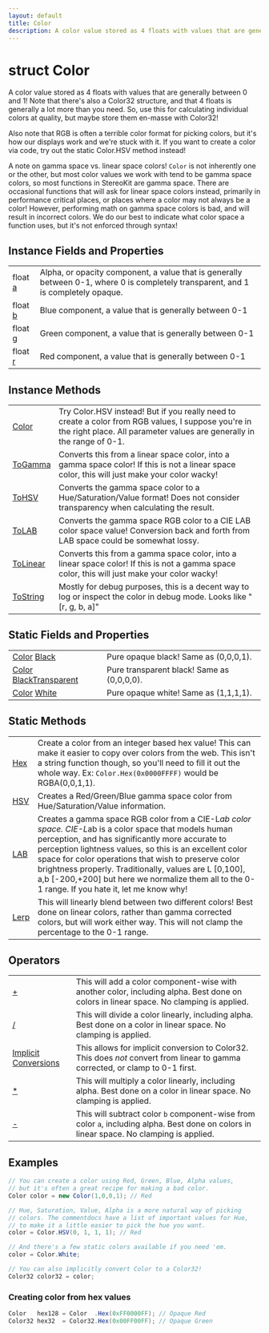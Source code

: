 ```yaml
---
layout: default
title: Color
description: A color value stored as 4 floats with values that are generally between 0 and 1! Note that there's also a Color32 structure, and that 4 floats is generally a lot more than you need. So, use this for calculating individual colors at quality, but maybe store them en-masse with Color32!  Also note that RGB is often a terrible color format for picking colors, but it's how our displays work and we're stuck with it. If you want to create a color via code, try out the static Color.HSV method instead!  A note on gamma space vs. linear space colors! Color is not inherently one or the other, but most color values we work with tend to be gamma space colors, so most functions in StereoKit are gamma space. There are occasional functions that will ask for linear space colors instead, primarily in performance critical places, or places where a color may not always be a color! However, performing math on gamma space colors is bad, and will result in incorrect colors. We do our best to indicate what color space a function uses, but it's not enforced through syntax!
---
```

# struct Color

A color value stored as 4 floats with values that are
generally between 0 and 1! Note that there's also a Color32
structure, and that 4 floats is generally a lot more than you need.
So, use this for calculating individual colors at quality, but maybe
store them en-masse with Color32!

Also note that RGB is often a terrible color format for picking
colors, but it's how our displays work and we're stuck with it. If
you want to create a color via code, try out the static Color.HSV
method instead!

A note on gamma space vs. linear space colors! `Color` is not
inherently one or the other, but most color values we work with tend
to be gamma space colors, so most functions in StereoKit are gamma
space. There are occasional functions that will ask for linear space
colors instead, primarily in performance critical places, or places
where a color may not always be a color! However, performing math on
gamma space colors is bad, and will result in incorrect colors. We do
our best to indicate what color space a function uses, but it's not
enforced through syntax!

## Instance Fields and Properties

|  |  |
|--|--|
|float [a]({{site.url}}/Pages/StereoKit/Color/a.html)|Alpha, or opacity component, a value that is generally between 0-1, where 0 is completely transparent, and 1 is completely opaque.|
|float [b]({{site.url}}/Pages/StereoKit/Color/b.html)|Blue component, a value that is generally between 0-1|
|float [g]({{site.url}}/Pages/StereoKit/Color/g.html)|Green component, a value that is generally between 0-1|
|float [r]({{site.url}}/Pages/StereoKit/Color/r.html)|Red component, a value that is generally between 0-1|

## Instance Methods

|  |  |
|--|--|
|[Color]({{site.url}}/Pages/StereoKit/Color/Color.html)|Try Color.HSV instead! But if you really need to create a color from RGB values, I suppose you're in the right place. All parameter values are generally in the range of 0-1.|
|[ToGamma]({{site.url}}/Pages/StereoKit/Color/ToGamma.html)|Converts this from a linear space color, into a gamma space color! If this is not a linear space color, this will just make your color wacky!|
|[ToHSV]({{site.url}}/Pages/StereoKit/Color/ToHSV.html)|Converts the gamma space color to a Hue/Saturation/Value format! Does not consider transparency when calculating the result.|
|[ToLAB]({{site.url}}/Pages/StereoKit/Color/ToLAB.html)|Converts the gamma space RGB color to a CIE LAB color space value! Conversion back and forth from LAB space could be somewhat lossy.|
|[ToLinear]({{site.url}}/Pages/StereoKit/Color/ToLinear.html)|Converts this from a gamma space color, into a linear space color! If this is not a gamma space color, this will just make your color wacky!|
|[ToString]({{site.url}}/Pages/StereoKit/Color/ToString.html)|Mostly for debug purposes, this is a decent way to log or inspect the color in debug mode. Looks like "[r, g, b, a]"|

## Static Fields and Properties

|  |  |
|--|--|
|[Color]({{site.url}}/Pages/StereoKit/Color.html) [Black]({{site.url}}/Pages/StereoKit/Color/Black.html)|Pure opaque black! Same as (0,0,0,1).|
|[Color]({{site.url}}/Pages/StereoKit/Color.html) [BlackTransparent]({{site.url}}/Pages/StereoKit/Color/BlackTransparent.html)|Pure transparent black! Same as (0,0,0,0).|
|[Color]({{site.url}}/Pages/StereoKit/Color.html) [White]({{site.url}}/Pages/StereoKit/Color/White.html)|Pure opaque white! Same as (1,1,1,1).|

## Static Methods

|  |  |
|--|--|
|[Hex]({{site.url}}/Pages/StereoKit/Color/Hex.html)|Create a color from an integer based hex value! This can make it easier to copy over colors from the web. This isn't a string function though, so you'll need to fill it out the whole way. Ex: `Color.Hex(0x0000FFFF)` would be RGBA(0,0,1,1).|
|[HSV]({{site.url}}/Pages/StereoKit/Color/HSV.html)|Creates a Red/Green/Blue gamma space color from Hue/Saturation/Value information.|
|[LAB]({{site.url}}/Pages/StereoKit/Color/LAB.html)|Creates a gamma space RGB color from a CIE-L*ab color space. CIE-L*ab is a color space that models human perception, and has significantly more accurate to perception lightness values, so this is an excellent color space for color operations that wish to preserve color brightness properly.  Traditionally, values are L [0,100], a,b [-200,+200] but here we normalize them all to the 0-1 range. If you hate it, let me know why!|
|[Lerp]({{site.url}}/Pages/StereoKit/Color/Lerp.html)|This will linearly blend between two different colors! Best done on linear colors, rather than gamma corrected colors, but will work either way. This will not clamp the percentage to the 0-1 range.|

## Operators

|  |  |
|--|--|
|[+]({{site.url}}/Pages/StereoKit/Color/op_Addition.html)|This will add a color component-wise with another color, including alpha. Best done on colors in linear space. No clamping is applied.|
|[/]({{site.url}}/Pages/StereoKit/Color/op_Division.html)|This will divide a color linearly, including alpha. Best done on a color in linear space. No clamping is applied.|
|[Implicit Conversions]({{site.url}}/Pages/StereoKit/Color/op_Implicit.html)|This allows for implicit conversion to Color32. This does _not_ convert from linear to gamma corrected, or clamp to 0-1 first.|
|[*]({{site.url}}/Pages/StereoKit/Color/op_Multiply.html)|This will multiply a color linearly, including alpha. Best done on a color in linear space. No clamping is applied.|
|[-]({{site.url}}/Pages/StereoKit/Color/op_Subtraction.html)|This will subtract color `b` component-wise from color `a`, including alpha. Best done on colors in linear space. No clamping is applied.|

## Examples

```csharp
// You can create a color using Red, Green, Blue, Alpha values,
// but it's often a great recipe for making a bad color.
Color color = new Color(1,0,0,1); // Red

// Hue, Saturation, Value, Alpha is a more natural way of picking
// colors. The commentdocs have a list of important values for Hue,
// to make it a little easier to pick the hue you want.
color = Color.HSV(0, 1, 1, 1); // Red

// And there's a few static colors available if you need 'em.
color = Color.White;

// You can also implicitly convert Color to a Color32!
Color32 color32 = color;
```

### Creating color from hex values
```csharp
Color   hex128 = Color  .Hex(0xFF0000FF); // Opaque Red
Color32 hex32  = Color32.Hex(0x00FF00FF); // Opaque Green
```

